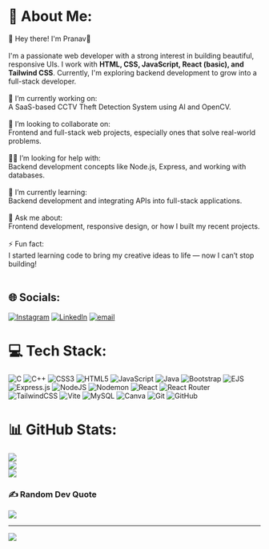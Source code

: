 # 💫 About Me:
👋 Hey there! I'm Pranav🦥<br><br>I'm a passionate web developer with a strong interest in building beautiful, responsive UIs. I work with **HTML, CSS, JavaScript, React (basic), and Tailwind CSS**. Currently, I'm exploring backend development to grow into a full-stack developer.<br><br>🔭 I’m currently working on:  <br>A SaaS-based CCTV Theft Detection System using AI and OpenCV.<br><br>🤝 I’m looking to collaborate on:  <br>Frontend and full-stack web projects, especially ones that solve real-world problems.<br><br>🙋‍♂️ I’m looking for help with:  <br>Backend development concepts like Node.js, Express, and working with databases.<br><br>🌱 I’m currently learning:  <br>Backend development and integrating APIs into full-stack applications.<br><br>💬 Ask me about:  <br>Frontend development, responsive design, or how I built my recent projects.<br><br>⚡ Fun fact:  <br>I started learning code to bring my creative ideas to life — now I can’t stop building!<br><br>


## 🌐 Socials:
[![Instagram](https://img.shields.io/badge/Instagram-%23E4405F.svg?logo=Instagram&logoColor=white)](https://instagram.com/_pranav20_) [![LinkedIn](https://img.shields.io/badge/LinkedIn-%230077B5.svg?logo=linkedin&logoColor=white)](https://linkedin.com/in/pranavMarch20) [![email](https://img.shields.io/badge/Email-D14836?logo=gmail&logoColor=white)](mailto:pranavmac13@gmail.com) 

# 💻 Tech Stack:
![C](https://img.shields.io/badge/c-%2300599C.svg?style=flat&logo=c&logoColor=white) ![C++](https://img.shields.io/badge/c++-%2300599C.svg?style=flat&logo=c%2B%2B&logoColor=white) ![CSS3](https://img.shields.io/badge/css3-%231572B6.svg?style=flat&logo=css3&logoColor=white) ![HTML5](https://img.shields.io/badge/html5-%23E34F26.svg?style=flat&logo=html5&logoColor=white) ![JavaScript](https://img.shields.io/badge/javascript-%23323330.svg?style=flat&logo=javascript&logoColor=%23F7DF1E) ![Java](https://img.shields.io/badge/java-%23ED8B00.svg?style=flat&logo=openjdk&logoColor=white) ![Bootstrap](https://img.shields.io/badge/bootstrap-%238511FA.svg?style=flat&logo=bootstrap&logoColor=white) ![EJS](https://img.shields.io/badge/ejs-%23B4CA65.svg?style=flat&logo=ejs&logoColor=black) ![Express.js](https://img.shields.io/badge/express.js-%23404d59.svg?style=flat&logo=express&logoColor=%2361DAFB) ![NodeJS](https://img.shields.io/badge/node.js-6DA55F?style=flat&logo=node.js&logoColor=white) ![Nodemon](https://img.shields.io/badge/NODEMON-%23323330.svg?style=flat&logo=nodemon&logoColor=%BBDEAD) ![React](https://img.shields.io/badge/react-%2320232a.svg?style=flat&logo=react&logoColor=%2361DAFB) ![React Router](https://img.shields.io/badge/React_Router-CA4245?style=flat&logo=react-router&logoColor=white) ![TailwindCSS](https://img.shields.io/badge/tailwindcss-%2338B2AC.svg?style=flat&logo=tailwind-css&logoColor=white) ![Vite](https://img.shields.io/badge/vite-%23646CFF.svg?style=flat&logo=vite&logoColor=white) ![MySQL](https://img.shields.io/badge/mysql-4479A1.svg?style=flat&logo=mysql&logoColor=white) ![Canva](https://img.shields.io/badge/Canva-%2300C4CC.svg?style=flat&logo=Canva&logoColor=white) ![Git](https://img.shields.io/badge/git-%23F05033.svg?style=flat&logo=git&logoColor=white) ![GitHub](https://img.shields.io/badge/github-%23121011.svg?style=flat&logo=github&logoColor=white)
# 📊 GitHub Stats:
![](https://github-readme-stats.vercel.app/api?username=pranavmarch20&theme=transparent&hide_border=false&include_all_commits=false&count_private=true)<br/>
![](https://nirzak-streak-stats.vercel.app/?user=pranavmarch20&theme=transparent&hide_border=false)<br/>
![](https://github-readme-stats.vercel.app/api/top-langs/?username=pranavmarch20&theme=transparent&hide_border=false&include_all_commits=false&count_private=true&layout=compact)

### ✍️ Random Dev Quote
![](https://quotes-github-readme.vercel.app/api?type=horizontal&theme=dark)

---
[![](https://visitcount.itsvg.in/api?id=pranavmarch20&icon=8&color=1)](https://visitcount.itsvg.in)

<!-- Proudly created with GPRM ( https://gprm.itsvg.in ) -->
